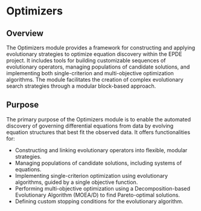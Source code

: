 # Optimizers

## Overview

The Optimizers module provides a framework for constructing and applying evolutionary strategies to optimize equation discovery within the EPDE project. It includes tools for building customizable sequences of evolutionary operators, managing populations of candidate solutions, and implementing both single-criterion and multi-objective optimization algorithms. The module facilitates the creation of complex evolutionary search strategies through a modular block-based approach.

## Purpose

The primary purpose of the Optimizers module is to enable the automated discovery of governing differential equations from data by evolving equation structures that best fit the observed data. It offers functionalities for:

*   Constructing and linking evolutionary operators into flexible, modular strategies.
*   Managing populations of candidate solutions, including systems of equations.
*   Implementing single-criterion optimization using evolutionary algorithms, guided by a single objective function.
*   Performing multi-objective optimization using a Decomposition-based Evolutionary Algorithm (MOEA/D) to find Pareto-optimal solutions.
*   Defining custom stopping conditions for the evolutionary algorithm.
